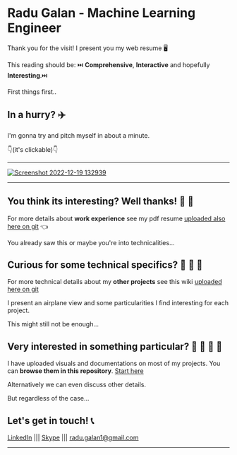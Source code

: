 
# Radu Galan - Machine Learning Engineer
Thank you for the visit! I present you my web resume 🖥️

This reading should be: ⏭️ **Comprehensive**, **Interactive** and hopefully **Interesting**.⏭️

First things first.. 

## In a hurry? ✈️ 
I'm gonna try and pitch myself in about a minute.

👇(it's clickable)👇

--------------------
[![Screenshot 2022-12-19 132939](https://user-images.githubusercontent.com/24411949/208420978-54eb9bb1-ebb9-4f01-8322-265f0b0cedf2.png)](https://www.youtube.com/watch?v=Q7Ayyve3-Mg&list=PLgIPHnjAhQVT7WR6bEY8AkwsZ6VjGwm63&index=1)

--------------------

## You think its interesting? Well thanks! 🚂 🚂

For more details about **work experience** see my pdf resume [uploaded also here on git](https://github.com/RaduGalan1/pers_proj/blob/main/Radu_Galan_Resume2022.12.pdf) 👈 

You already saw this or maybe you're into technicalities...


## Curious for some technical specifics? 🔨 🔨 🔨

For more technical details about my **other projects** see this wiki [uploaded here on git](https://github.com/RaduGalan1/pers_proj/blob/main/README_long.md)

I present an airplane view and some particularities I find interesting for each project.

This might still not be enough...

## Very interested in something particular? 📖 📖 📖 📖

I have uploaded visuals and documentations on most of my projects. You can **browse them in this repository**. [Start here](https://github.com/RaduGalan1/pers_proj/tree/main/Projects)

Alternatively we can even discuss other details.

But regardless of the case... 

## Let's get in touch! 📞 
[LinkedIn](https://www.linkedin.com/in/radu-galan/) ||| [Skype](https://join.skype.com/invite/M7B7eSxLEDoE) ||| radu.galan1@gmail.com  


----------------
